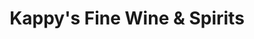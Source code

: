 ---
title: "Kappy's Fine Wine & Spirits"
url: /fall-river/kappys-fine-wine-and-spirits/
shop: alcohol
---